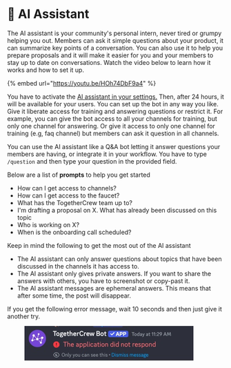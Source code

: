 # 🤖 AI Assistant

The AI assistant is your community's personal intern, never tired or grumpy helping you out. Members can ask it simple questions about your product, it can summarize key points of a conversation. You can also use it to help you prepare proposals and it will make it easier for you and your members to stay up to date on conversations. Watch the video below to learn how it works and how to set it up.

{% embed url="https://youtu.be/HOh74DbF9a4" %}

You have to activate the [AI assistant in your settings.](../fundamentals/setting-up-the-ai-assistant.md) Then, after 24 hours, it will be available for your users. You can set up the bot in any way you like. Give it liberate access for training and answering questions or restrict it. For example, you can give the bot access to all your channels for training, but only one channel for answering. Or give it access to only one channel for training (e.g, faq channel) but members can ask it question in all channels.

You can use the AI assistant like a Q\&A bot letting it answer questions your members are having, or integrate it in your workflow. You have to type `/question` and then type your question in the provided field.



Below are a list of **prompts** to help you get started

* How can I get access to channels?
* How can I get access to the faucet?
* What has the TogetherCrew team up to?
* I'm drafting a proposal on X. What has already been discussed on this topic
* Who is working on X?
* When is the onboarding call scheduled?



Keep in mind the following to get the most out of the AI assistant

* The AI assistant can only answer questions about topics that have been discussed in the channels it has access to.&#x20;
* The AI assistant only gives private answers. If you want to share the answers with others, you have to screenshot or copy-past it.
* The AI assistant messages are ephemeral answers. This means that after some time, the post will disappear.&#x20;



If you get the following error message, wait 10 seconds and then just give it another try.

<figure><img src="../.gitbook/assets/hivemind error.jpg" alt=""><figcaption></figcaption></figure>





